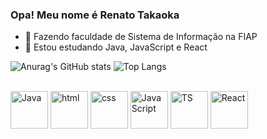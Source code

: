 ### Opa! Meu nome é Renato Takaoka

- 🔭 Fazendo faculdade de Sistema de Informação na FIAP
- 🌱 Estou estudando Java, JavaScript e React

![Anurag's GitHub stats](https://github-readme-stats.vercel.app/api?username=RenatoTakaoka&count_private=true&show_icons=true&theme=ocean_dark)
![Top Langs](https://github-readme-stats.vercel.app/api/top-langs/?username=RenatoTakaoka&layout=compact&theme=ocean_dark)

<div style="display: inline_block"><br>
  <img align="center" alt="Java" height="60" width="60" src="https://cdn.jsdelivr.net/gh/devicons/devicon/icons/java/java-original.svg")>
  <img align="center" alt="html" height="60" width="60" src="https://cdn.jsdelivr.net/gh/devicons/devicon/icons/html5/html5-original.svg")>
  <img align="center" alt="css" height="60" width="60" src="https://cdn.jsdelivr.net/gh/devicons/devicon/icons/css3/css3-original.svg")>
  <img align="center" alt="JavaScript" height="60" width="60" src="https://cdn.jsdelivr.net/gh/devicons/devicon/icons/javascript/javascript-original.svg")>
  <img align="center" alt="TS" height="60" width="60" src="https://cdn.jsdelivr.net/gh/devicons/devicon/icons/typescript/typescript-original.svg")>
  <img align="center" alt="React" height="60" width="60" src="https://cdn.jsdelivr.net/gh/devicons/devicon/icons/react/react-original.svg")>
</div>

